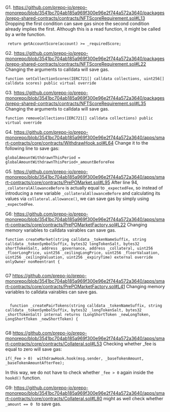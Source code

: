 G1. https://github.com/prepo-io/prepo-monorepo/blob/3541bc704ab185a969f300e96e2f744a572a3640/packages/prepo-shared-contracts/contracts/NFTScoreRequirement.sol#L13
Dropping the first condition can save gas since the second condition already implies the first. Although this is a read function, it might be called by a write function.
```
 return getAccountScore(account) >= _requiredScore;

```   

G2. https://github.com/prepo-io/prepo-monorepo/blob/3541bc704ab185a969f300e96e2f744a572a3640/packages/prepo-shared-contracts/contracts/NFTScoreRequirement.sol#L22
Changing the arguments to calldata will save gas.
```
function setCollectionScores(IERC721[] calldata collections, uint256[] calldata scores) public virtual override
```

G3. https://github.com/prepo-io/prepo-monorepo/blob/3541bc704ab185a969f300e96e2f744a572a3640/packages/prepo-shared-contracts/contracts/NFTScoreRequirement.sol#L35
Changing the arguments to calldata will save gas.
```
function removeCollections(IERC721[] calldata collections) public virtual override 
```

G4. https://github.com/prepo-io/prepo-monorepo/blob/3541bc704ab185a969f300e96e2f744a572a3640/apps/smart-contracts/core/contracts/WithdrawHook.sol#L64
Change it to the following line to save gas:
```
globalAmountWithdrawnThisPeriod = globalAmountWithdrawnThisPeriod+_amountBeforeFee
```

G5. https://github.com/prepo-io/prepo-monorepo/blob/3541bc704ab185a969f300e96e2f744a572a3640/apps/smart-contracts/core/contracts/PrePOMarket.sol#L95
After line 94, ``_collateralAllowanceBefore`` is actually equal to ``_expectedFee``, so instead of introducing a new variable ``_collateralAllowanceBefore`` and calculating its values via ``collateral.allowance()``, we can save gas by simply using ``_expectedFee``.

 G6: https://github.com/prepo-io/prepo-monorepo/blob/3541bc704ab185a969f300e96e2f744a572a3640/apps/smart-contracts/core/contracts/PrePOMarketFactory.sol#L22
Changing memory variables to calldata vairables can save gas.
```
function createMarket(string calldata _tokenNameSuffix, string calldata _tokenSymbolSuffix, bytes32 longTokenSalt, bytes32 shortTokenSalt, address _governance, address _collateral, uint256 _floorLongPrice, uint256 _ceilingLongPrice, uint256 _floorValuation, uint256 _ceilingValuation, uint256 _expiryTime) external override onlyOwner nonReentrant {
  
```

G7 https://github.com/prepo-io/prepo-monorepo/blob/3541bc704ab185a969f300e96e2f744a572a3640/apps/smart-contracts/core/contracts/PrePOMarketFactory.sol#L41
Changing memory variables to calldata vairables can save gas.
```

  function _createPairTokens(string calldata _tokenNameSuffix, string calldata _tokenSymbolSuffix, bytes32 _longTokenSalt, bytes32 _shortTokenSalt) internal returns (LongShortToken _newLongToken, LongShortToken _newShortToken) {
   
```

G8 https://github.com/prepo-io/prepo-monorepo/blob/3541bc704ab185a969f300e96e2f744a572a3640/apps/smart-contracts/core/contracts/Collateral.sol#L53
Checking whether _fee is equal to zero will save gas:
```
if(_Fee > 0)  withdrawHook.hook(msg.sender, _baseTokenAmount, _baseTokenAmountAfterFee);
```
In this way, we do not have to check whether ``_fee > 0`` again inside the ``hookd()`` function.

G9: https://github.com/prepo-io/prepo-monorepo/blob/3541bc704ab185a969f300e96e2f744a572a3640/apps/smart-contracts/core/contracts/Collateral.sol#L80
might as well check whether ``_amount == 0 `` to save gas.




